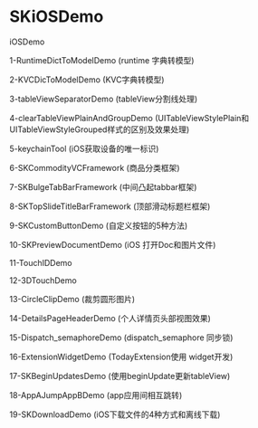 # SKiOSDemo
iOSDemo



1-RuntimeDictToModelDemo	(runtime 字典转模型)

2-KVCDicToModelDemo	(KVC字典转模型)

3-tableViewSeparatorDemo  (tableView分割线处理)

4-clearTableViewPlainAndGroupDemo 	(UITableViewStylePlain和UITableViewStyleGrouped样式的区别及效果处理)

5-keychainTool	(iOS获取设备的唯一标识)

6-SKCommodityVCFramework (商品分类框架)

7-SKBulgeTabBarFramework	(中间凸起tabbar框架)

8-SKTopSlideTitleBarFramework	(顶部滑动标题栏框架)

9-SKCustomButtonDemo 	(自定义按钮的5种方法)

10-SKPreviewDocumentDemo	 (iOS 打开Doc和图片文件)

11-TouchIDDemo

12-3DTouchDemo

13-CircleClipDemo	(裁剪圆形图片)

14-DetailsPageHeaderDemo	(个人详情页头部视图效果)

15-Dispatch_semaphoreDemo (dispatch_semaphore 同步锁)

16-ExtensionWidgetDemo (TodayExtension使用 widget开发)

17-SKBeginUpdatesDemo (使用beginUpdate更新tableView)

18-AppAJumpAppBDemo (app应用间相互跳转)

19-SKDownloadDemo (iOS下载文件的4种方式和离线下载)